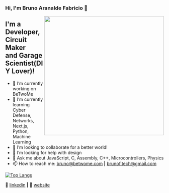### Hi, I'm Bruno Aranalde Fabricio 👋
<img align='right' src="https://github-readme-stats.vercel.app/api?username=brunoafabricio&show_icons=true&theme=tokyonight" width="380">
<h2> I'm a Developer, Circuit Maker<br> and Garage Scientist(DIY Lover)! </h2>

- 🔭 I’m currently working on BeTwoMe
- 🌱 I’m currently learning Cyber Defense, Networks, Next.js, Python, Machine Learning 
- 👯 I’m looking to collaborate for a better world!
- 🤔 I’m looking for help with design
- 💬 Ask me about JavaScript, C, Assembly, C++, Microcontrollers, Physics 
- 📫 How to reach me: bruno@betwome.com **|** brunof.tech@gmail.com

[![Top Langs](https://github-readme-stats.vercel.app/api/top-langs/?username=anuraghazra&layout=compact)](https://github.com/brunoafabricio/github-readme-stats)

👔 [linkedin][linkedin] **|** 
🏡 [website][website] 

[linkedin]: https://linkedin.com/in/brunoafabricio/
[website]: https://betwome.com


